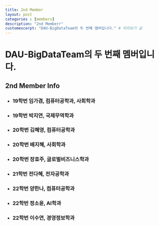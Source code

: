 ```yaml
---
title: 2nd Member
layout: post
categories : [members]
description: "2nd Memberr"
customexcerpt: "DAU-BigDataTeam의 두 번째 멤버입니다." # 미리보기 글 
---
```



# DAU-BigDataTeam의 두 번째 멤버입니다.

## 2nd Member Info
- ### 19학번 임가겸, 컴퓨터공학과, 사회학과
- ### 19학번 박지연, 국제무역학과
- ### 20학번 김혜영, 컴퓨터공학과
- ### 20학번 배지혜, 사회학과
- ### 20학번 장효주, 글로벌비즈니스학과
- ### 21학번 전다혜, 전자공학과
- ### 22학번 양한나, 컴퓨터공학과
- ### 22학번 정소윤, AI학과
- ### 22학번 이수연, 경영정보학과